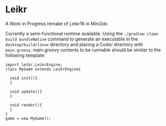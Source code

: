 # Leikr
A Work in Progress remake of Leikr16 in Mini2dx

Currently a semi-functional runtime available. Using the `./gradlew clean build bundleNative` command to generate
an executable in the `desktop/build/linux` directory and placing a Code/ directory with `main.groovy`. 
main.groovy contents to be runnable should be similar to the following template:

```
import leikr.LeikrEngine;
class MyGame extends LeikrEngine{

  void init(){
  }
  
  void update(){
  }
  
  void render(){
  }
}
game = new MyGame();
```
